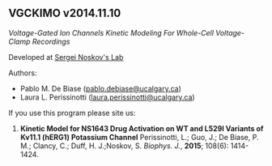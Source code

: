 **VGCKIMO v2014.11.10**
-----------------------
*Voltage-Gated Ion Channels Kinetic Modeling For Whole-Cell Voltage-Clamp Recordings*

Developed at [Sergei Noskov's Lab](http://noskovlab.com)

Authors: 
- Pablo M. De Biase (pablo.debiase@ucalgary.ca)
- Laura L. Perissinotti (laura.perissinotti@ucalgary.ca)

If you use this program please site us:

1. **Kinetic Model for NS1643 Drug Activation on WT  and L529I Variants of Kv11.1 (hERG1) Potassium Channel** Perissinotti, L.; Guo, J.; De Biase, P. M.; Clancy, C.; Duff, H. J.;Noskov, S. *Biophys. J.*, **2015**; 108(6): 1414-1424.
